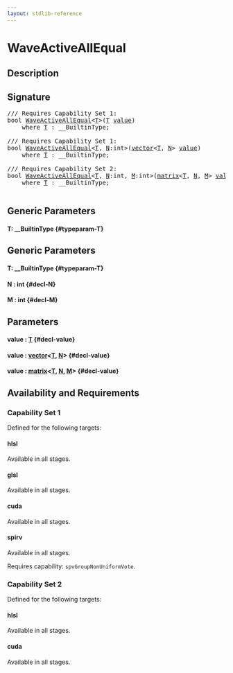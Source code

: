 ```yaml
---
layout: stdlib-reference
---
```


# WaveActiveAllEqual

## Description





## Signature 

<pre>
/// Requires Capability Set 1:
<span class="code_keyword">bool</span> <a href="/stdlib-reference/global-decls/WaveActiveAllEqual">WaveActiveAllEqual</a>&lt;<a href="/stdlib-reference/global-decls/WaveActiveAllEqual#typeparam-T" class="code_type">T</a>&gt;(<a href="/stdlib-reference/global-decls/WaveActiveAllEqual#typeparam-T" class="code_type">T</a> <a href="/stdlib-reference/global-decls/WaveActiveAllEqual#decl-value" class="code_param">value</a>)
    <span class='code_keyword'>where</span> <a href="/stdlib-reference/global-decls/WaveActiveAllEqual#typeparam-T" class="code_type">T</a> : __BuiltinType;

/// Requires Capability Set 1:
<span class="code_keyword">bool</span> <a href="/stdlib-reference/global-decls/WaveActiveAllEqual">WaveActiveAllEqual</a>&lt;<a href="/stdlib-reference/global-decls/WaveActiveAllEqual#typeparam-T" class="code_type">T</a>, <a href="/stdlib-reference/global-decls/WaveActiveAllEqual#decl-N" class="code_var">N</a>:<span class="code_keyword">int</span>&gt;(<a href="/stdlib-reference/types/vector/index">vector</a>&lt;<a href="/stdlib-reference/global-decls/WaveActiveAllEqual#typeparam-T" class="code_type">T</a>, <a href="/stdlib-reference/global-decls/WaveActiveAllEqual#decl-N" class="code_var">N</a>&gt; <a href="/stdlib-reference/global-decls/WaveActiveAllEqual#decl-value" class="code_param">value</a>)
    <span class='code_keyword'>where</span> <a href="/stdlib-reference/global-decls/WaveActiveAllEqual#typeparam-T" class="code_type">T</a> : __BuiltinType;

/// Requires Capability Set 2:
<span class="code_keyword">bool</span> <a href="/stdlib-reference/global-decls/WaveActiveAllEqual">WaveActiveAllEqual</a>&lt;<a href="/stdlib-reference/global-decls/WaveActiveAllEqual#typeparam-T" class="code_type">T</a>, <a href="/stdlib-reference/global-decls/WaveActiveAllEqual#decl-N" class="code_var">N</a>:<span class="code_keyword">int</span>, <a href="/stdlib-reference/global-decls/WaveActiveAllEqual#decl-M" class="code_var">M</a>:<span class="code_keyword">int</span>&gt;(<a href="/stdlib-reference/types/matrix/index">matrix</a>&lt;<a href="/stdlib-reference/global-decls/WaveActiveAllEqual#typeparam-T" class="code_type">T</a>, <a href="/stdlib-reference/global-decls/WaveActiveAllEqual#decl-N" class="code_var">N</a>, <a href="/stdlib-reference/global-decls/WaveActiveAllEqual#decl-M" class="code_var">M</a>&gt; <a href="/stdlib-reference/global-decls/WaveActiveAllEqual#decl-value" class="code_param">value</a>)
    <span class='code_keyword'>where</span> <a href="/stdlib-reference/global-decls/WaveActiveAllEqual#typeparam-T" class="code_type">T</a> : __BuiltinType;

</pre>

## Generic Parameters

#### T: \_\_BuiltinType {#typeparam-T}

## Generic Parameters

#### T: \_\_BuiltinType {#typeparam-T}
#### N  : int {#decl-N}
#### M  : int {#decl-M}

## Parameters

#### value  : [T](/stdlib-reference/global-decls/WaveActiveAllEqual#typeparam-T) {#decl-value}
#### value  : [vector](/stdlib-reference/types/vector/index)\<[T](/stdlib-reference/types/vector/index#typeparam-T), [N](/stdlib-reference/types/vector/index#decl-N)\> {#decl-value}
#### value  : [matrix](/stdlib-reference/types/matrix/index)\<[T](/stdlib-reference/types/matrix/T), [N](/stdlib-reference/types/matrix/index#decl-N), [M](/stdlib-reference/types/matrix/index#decl-M)\> {#decl-value}

## Availability and Requirements

### Capability Set 1

Defined for the following targets:

#### hlsl
Available in all stages.

#### glsl
Available in all stages.

#### cuda
Available in all stages.

#### spirv
Available in all stages.

Requires capability: `spvGroupNonUniformVote`.

### Capability Set 2

Defined for the following targets:

#### hlsl
Available in all stages.

#### cuda
Available in all stages.



